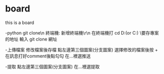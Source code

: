 # board
this is a board

-python git clone\n
 終端機: 新增終端機\r\n
 在終端機打 cd D:(or C:) \要存專案的地址
 輸入 git clone 網址

-上傳檔案
 修改檔案後存檔
 點左邊第三個圖案(分支圖案)
 選擇修改的檔案後按 +
 在訊息打好comment後點勾勾
 在...裡選推送
 
-提取
 點左邊第三個圖案(分支圖案)
 在...裡選提取
 
